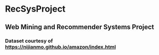 # RecSysProject
## Web Mining and Recommender Systems Project
### Dataset courtesy of https://nijianmo.github.io/amazon/index.html

